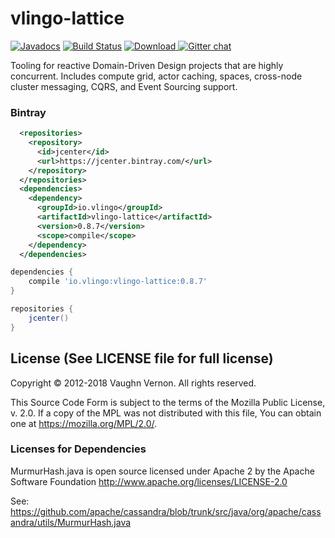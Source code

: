 # vlingo-lattice

[![Javadocs](http://javadoc.io/badge/io.vlingo/vlingo-lattice.svg?color=brightgreen)](http://javadoc.io/doc/io.vlingo/vlingo-lattice) [![Build Status](https://travis-ci.org/vlingo/vlingo-lattice.svg?branch=master)](https://travis-ci.org/vlingo/vlingo-lattice) [ ![Download](https://api.bintray.com/packages/vlingo/vlingo-platform-java/vlingo-lattice/images/download.svg) ](https://bintray.com/vlingo/vlingo-platform-java/vlingo-lattice/_latestVersion) [![Gitter chat](https://badges.gitter.im/gitterHQ/gitter.png)](https://gitter.im/vlingo-platform-java/lattice)

Tooling for reactive Domain-Driven Design projects that are highly concurrent. Includes compute grid, actor caching, spaces, cross-node cluster messaging, CQRS, and Event Sourcing support.


### Bintray

```xml
  <repositories>
    <repository>
      <id>jcenter</id>
      <url>https://jcenter.bintray.com/</url>
    </repository>
  </repositories>
  <dependencies>
    <dependency>
      <groupId>io.vlingo</groupId>
      <artifactId>vlingo-lattice</artifactId>
      <version>0.8.7</version>
      <scope>compile</scope>
    </dependency>
  </dependencies>
```

```gradle
dependencies {
    compile 'io.vlingo:vlingo-lattice:0.8.7'
}

repositories {
    jcenter()
}
```

License (See LICENSE file for full license)
-------------------------------------------
Copyright © 2012-2018 Vaughn Vernon. All rights reserved.

This Source Code Form is subject to the terms of the
Mozilla Public License, v. 2.0. If a copy of the MPL
was not distributed with this file, You can obtain
one at https://mozilla.org/MPL/2.0/.


### Licenses for Dependencies

MurmurHash.java is open source licensed under Apache 2 by the Apache Software Foundation
http://www.apache.org/licenses/LICENSE-2.0

See: https://github.com/apache/cassandra/blob/trunk/src/java/org/apache/cassandra/utils/MurmurHash.java
